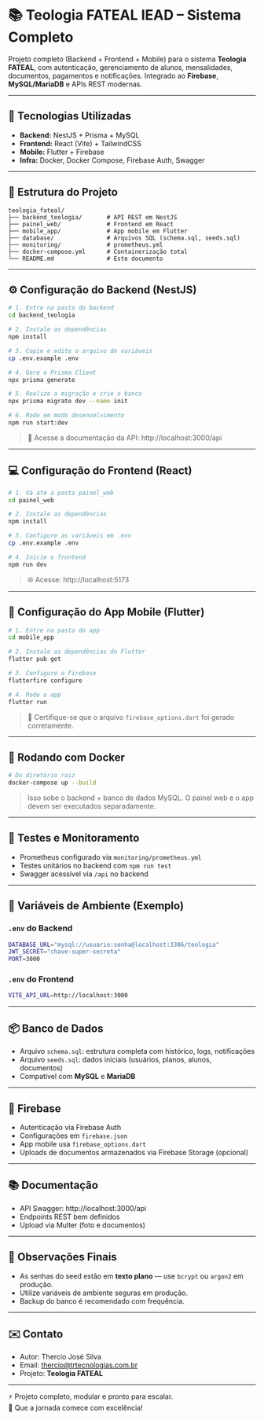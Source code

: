 
# 📚 Teologia FATEAL IEAD – Sistema Completo

Projeto completo (Backend + Frontend + Mobile) para o sistema **Teologia FATEAL**, com autenticação, gerenciamento de alunos, mensalidades, documentos, pagamentos e notificações. Integrado ao **Firebase**, **MySQL/MariaDB** e APIs REST modernas.

---

## 🚀 Tecnologias Utilizadas

- **Backend:** NestJS + Prisma + MySQL
- **Frontend:** React (Vite) + TailwindCSS
- **Mobile:** Flutter + Firebase
- **Infra:** Docker, Docker Compose, Firebase Auth, Swagger

---

## 🧱 Estrutura do Projeto

```
teologia_fateal/
├── backend_teologia/       # API REST em NestJS
├── painel_web/             # Frontend em React
├── mobile_app/             # App mobile em Flutter
├── database/               # Arquivos SQL (schema.sql, seeds.sql)
├── monitoring/             # prometheus.yml
├── docker-compose.yml      # Containerização total
└── README.md               # Este documento
```

---

## ⚙️ Configuração do Backend (NestJS)

```bash
# 1. Entre na pasta do backend
cd backend_teologia

# 2. Instale as dependências
npm install

# 3. Copie e edite o arquivo de variáveis
cp .env.example .env

# 4. Gere o Prisma Client
npx prisma generate

# 5. Realize a migração e crie o banco
npx prisma migrate dev --name init

# 6. Rode em modo desenvolvimento
npm run start:dev
```

> 🔐 Acesse a documentação da API: http://localhost:3000/api

---

## 💻 Configuração do Frontend (React)

```bash
# 1. Vá até a pasta painel_web
cd painel_web

# 2. Instale as dependências
npm install

# 3. Configure as variáveis em .env
cp .env.example .env

# 4. Inicie o frontend
npm run dev
```

> 🌐 Acesse: http://localhost:5173

---

## 📱 Configuração do App Mobile (Flutter)

```bash
# 1. Entre na pasta do app
cd mobile_app

# 2. Instale as dependências do Flutter
flutter pub get

# 3. Configure o Firebase
flutterfire configure

# 4. Rode o app
flutter run
```

> 🛑 Certifique-se que o arquivo `firebase_options.dart` foi gerado corretamente.

---

## 🐳 Rodando com Docker

```bash
# Do diretório raiz
docker-compose up --build
```

> Isso sobe o backend + banco de dados MySQL. O painel web e o app devem ser executados separadamente.

---

## 🧪 Testes e Monitoramento

- Prometheus configurado via `monitoring/prometheus.yml`
- Testes unitários no backend com `npm run test`
- Swagger acessível via `/api` no backend

---

## 📂 Variáveis de Ambiente (Exemplo)

### `.env` do Backend

```bash
DATABASE_URL="mysql://usuario:senha@localhost:3306/teologia"
JWT_SECRET="chave-super-secreta"
PORT=3000
```

### `.env` do Frontend

```bash
VITE_API_URL=http://localhost:3000
```

---

## 📦 Banco de Dados

- Arquivo `schema.sql`: estrutura completa com histórico, logs, notificações
- Arquivo `seeds.sql`: dados iniciais (usuários, planos, alunos, documentos)
- Compatível com **MySQL** e **MariaDB**

---

## 🔐 Firebase

- Autenticação via Firebase Auth
- Configurações em `firebase.json`
- App mobile usa `firebase_options.dart`
- Uploads de documentos armazenados via Firebase Storage (opcional)

---

## 📚 Documentação

- API Swagger: http://localhost:3000/api
- Endpoints REST bem definidos
- Upload via Multer (foto e documentos)

---

## 🧠 Observações Finais

- As senhas do seed estão em **texto plano** — use `bcrypt` ou `argon2` em produção.
- Utilize variáveis de ambiente seguras em produção.
- Backup do banco é recomendado com frequência.

---

## ✉️ Contato

- Autor: Thercio José Silva  
- Email: [thercio@trtecnologias.com.br](mailto:thercio@trtecnologias.com.br)  
- Projeto: **Teologia FATEAL**

---

⚡ Projeto completo, modular e pronto para escalar.  
🚀 Que a jornada comece com excelência!
